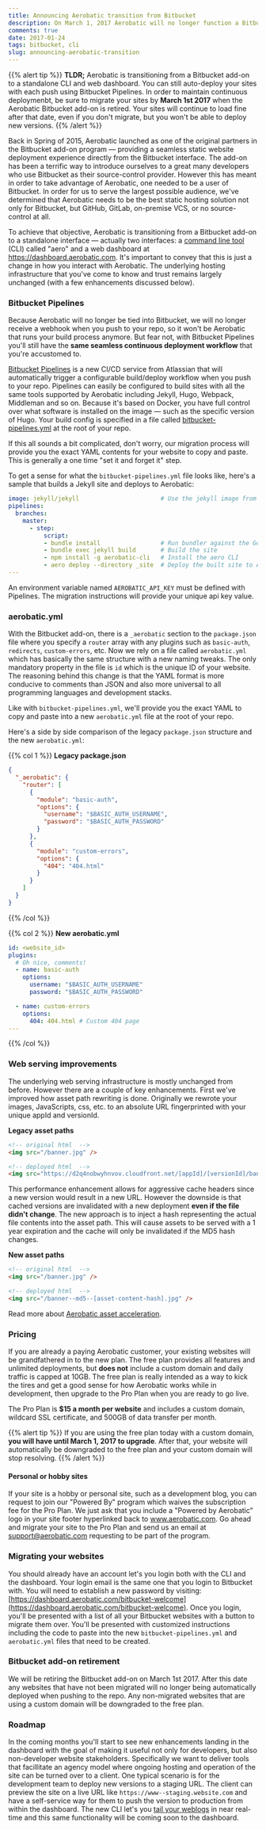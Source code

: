 ```yaml
---
title: Announcing Aerobatic transition from Bitbucket
description: On March 1, 2017 Aerobatic will no longer function a Bitbucket add-on.
comments: true
date: 2017-01-24
tags: bitbucket, cli
slug: announcing-aerobatic-transition
---
```


{{% alert tip %}}
**TLDR;** Aerobatic is transitioning from a Bitbucket add-on to a standalone CLI and web dashboard. You can still auto-deploy your sites with each push using Bitbucket Pipelines. In order to maintain continuous deploymenbt, be sure to migrate your sites by **March 1st 2017** when the Aerobatic Bitbucket add-on is retired. Your sites will continue to load fine after that date, even if you don't migrate, but you won't be able to deploy new versions.
{{% /alert %}}

Back in Spring of 2015, Aerobatic launched as one of the original partners in the Bitbucket add-on program &mdash; providing a seamless static website deployment experience directly from the Bitbucket interface. The add-on has been a terrific way to introduce ourselves to a great many developers who use Bitbucket as their source-control provider. However this has meant in order to take advantage of Aerobatic, one needed to be a user of Bitbucket. In order for us to serve the largest possible audience, we've determined that Aerobatic needs to be the best static hosting solution not only for Bitbucket, but GitHub, GitLab, on-premise VCS, or no source-control at all.

To achieve that objective, Aerobatic is transitioning from a Bitbucket add-on to a standalone interface &mdash; actually two interfaces: a [command line tool](/docs/cli) (CLI) called "aero" and a web dashboard at https://dashboard.aerobatic.com. It's important to convey that this is just a change in how you interact with Aerobatic. The underlying hosting infrastructure that you've come to know and trust remains largely unchanged (with a few enhancements discussed below).

### Bitbucket Pipelines

Because Aerobatic will no longer be tied into Bitbucket, we will no longer receive a webhook when you push to your repo, so it won't be Aerobatic that runs your build process anymore. But fear not, with Bitbucket Pipelines you'll still have the **same seamless continuous deployment workflow** that you're accustomed to.

[Bitbucket Pipelines](https://bitbucket.org/product/features/pipelines) is a new CI/CD service from Atlassian that will automatically trigger a configurable build/deploy workflow when you push to your repo. Pipelines can easily be configured to build sites with all the same tools supported by Aerobatic including Jekyll, Hugo, Webpack, Middleman and so on. Because it's based on Docker, you have full control over what software is installed on the image &mdash; such as the specific version of Hugo. Your build config is specified in a file called [bitbucket-pipelines.yml](https://confluence.atlassian.com/bitbucket/configure-bitbucket-pipelines-yml-792298910.html) at the root of your repo.

If this all sounds a bit complicated, don't worry, our migration process will provide you the exact YAML contents for your website to copy and paste. This is generally a one time "set it and forget it" step.

To get a sense for what the `bitbucket-pipelines.yml` file looks like, here's a sample that builds a Jekyll site and deploys to Aerobatic:

~~~yaml
image: jekyll/jekyll                       # Use the jekyll image from Dockerhub
pipelines:
  branches:
    master:
      - step:
          script:
          - bundle install                 # Run bundler against the Gemfile
          - bundle exec jekyll build       # Build the site
          - npm install -g aerobatic-cli   # Install the aero CLI
          - aero deploy --directory _site  # Deploy the built site to Aerobatic
---
~~~

An environment variable named `AEROBATIC_API_KEY` must be defined with Pipelines. The migration instructions will provide your unique api key value.

### aerobatic.yml

With the Bitbucket add-on, there is a `_aerobatic` section to the `package.json` file where you specify a `router` array with any plugins such as `basic-auth`, `redirects`, `custom-errors`, etc. Now we rely on a file called `aerobatic.yml` which has basically the same structure with a new naming tweaks. The only mandatory property in the file is `id` which is the unique ID of your website. The reasoning behind this change is that the YAML format is more conducive to comments than JSON and also more universal to all programming languages and development stacks.

Like with `bitbucket-pipelines.yml`, we'll provide you the exact YAML to copy and paste into a new `aerobatic.yml` file at the root of your repo.

Here's a side by side comparison of the legacy `package.json` structure and the new `aerobatic.yml`:

{{% col 1 %}}
**Legacy package.json**
~~~json
{
  "_aerobatic": {
    "router": [
      {
        "module": "basic-auth",
        "options": {
          "username": "$BASIC_AUTH_USERNAME",
          "password": "$BASIC_AUTH_PASSWORD"
        }
      },
      {
        "module": "custom-errors",
        "options": {
          "404": "404.html"
        }
      }
    ]
  }
}
~~~
{{% /col %}}

{{% col 2 %}}
**New aerobatic.yml**
~~~yaml
id: <website_id>
plugins:
  # Oh nice, comments!
  - name: basic-auth
    options:
      username: "$BASIC_AUTH_USERNAME"
      password: "$BASIC_AUTH_PASSWORD"

  - name: custom-errors
    options:
      404: 404.html # Custom 404 page
---
~~~
{{% /col %}}

### Web serving improvements

The underlying web serving infrastructure is mostly unchanged from before. However there are a couple of key enhancements. First we've improved how asset path rewriting is done. Originally we rewrote your images, JavaScripts, css, etc. to an absolute URL fingerprinted with your unique appId and versionId.

**Legacy asset paths**
~~~html
<!-- original html  -->
<img src="/banner.jpg" />

<!-- deployed html  -->
<img src="https://d2q4nobwyhnvov.cloudfront.net/[appId]/[versionId]/banner.jpg" />
~~~

This performance enhancement allows for aggressive cache headers since a new version would result in a new URL. However the downside is that cached versions are invalidated with a new deployment __even if the file didn't change__. The new approach is to inject a hash representing the actual file contents into the asset path. This will cause assets to be served with a 1 year expiration and the cache will only be invalidated if the MD5 hash changes.

**New asset paths**
~~~html
<!-- original html  -->
<img src="/banner.jpg" />

<!-- deployed html  -->
<img src="/banner--md5--[asset-content-hash].jpg" />
~~~

Read more about [Aerobatic asset acceleration](http://localhost:1313/docs/static-serving/#asset-acceleration).

### Pricing

If you are already a paying Aerobatic customer, your existing websites will be grandfathered in to the new plan. The free plan provides all features and unlimited deployments, but **does not** include a custom domain and daily traffic is capped at 10GB. The free plan is really intended as a way to kick the tires and get a good sense for how Aerobatic works while in development, then upgrade to the Pro Plan when you are ready to go live.

The Pro Plan is **$15 a month per website** and includes a custom domain, wildcard SSL certificate, and 500GB of data transfer per month.

{{% alert tip %}}
If you are using the free plan today with a custom domain, **you will have until March 1, 2017 to upgrade**. After that, your website will automatically be downgraded to the free plan and your custom domain will stop resolving.
{{% /alert %}}

#### Personal or hobby sites

If your site is a hobby or personal site, such as a development blog, you can request to join our "Powered By" program which waives the subscription fee for the Pro Plan. We just ask that you include a "Powered by Aerobatic" logo in your site footer hyperlinked back to www.aerobatic.com. Go ahead and migrate your site to the Pro Plan and send us an email at [support@aerobatic.com](mailto:support@aeroatic.com) requesting to be part of the program.

### Migrating your websites

You should already have an account let's you login both with the CLI and the dashboard. Your login email is the same one that you login to Bitbucket with. You will need to establish a new password by visiting: [https://dashboard.aerobatic.com/bitbucket-welcome](https://dashboard.aerobatic.com/bitbucket-welcome). Once you login, you'll be presented with a list of all your Bitbucket websites with a button to migrate them over. You'll be presented with customized instructions including the code to paste into the new `bitbucket-pipelines.yml` and `aerobatic.yml` files that need to be created.

### Bitbucket add-on retirement

We will be retiring the Bitbucket add-on on March 1st 2017. After this date any websites that have not been migrated will no longer being automatically deployed when pushing to the repo. Any non-migrated websites that are using a custom domain will be downgraded to the free plan.

### Roadmap

In the coming months you'll start to see new enhancements landing in the dashboard with the goal of making it useful not only for developers, but also non-developer website stakeholders. Specifically we want to deliver tools that facillitate an agency model where ongoing hosting and operation of the site can be turned over to a client. One typical scenario is for the development team to deploy new versions to a staging URL. The client can preview the site on a live URL like `https://www--staging.website.com` and have a self-service way for them to push the version to production from within the dashboard. The new CLI let's you [tail your weblogs](/docs/cli#logs) in near real-time and this same functionality will be coming soon to the dashboard.
